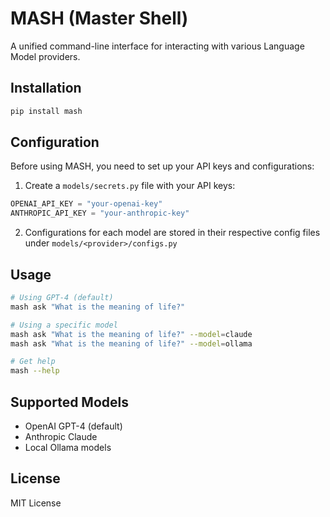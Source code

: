 # MASH (Master Shell)

A unified command-line interface for interacting with various Language Model providers.

## Installation

```bash
pip install mash
```

## Configuration

Before using MASH, you need to set up your API keys and configurations:

1. Create a `models/secrets.py` file with your API keys:
```python
OPENAI_API_KEY = "your-openai-key"
ANTHROPIC_API_KEY = "your-anthropic-key"
```

2. Configurations for each model are stored in their respective config files under `models/<provider>/configs.py`

## Usage

```bash
# Using GPT-4 (default)
mash ask "What is the meaning of life?"

# Using a specific model
mash ask "What is the meaning of life?" --model=claude
mash ask "What is the meaning of life?" --model=ollama

# Get help
mash --help
```

## Supported Models

- OpenAI GPT-4 (default)
- Anthropic Claude
- Local Ollama models

## License

MIT License
